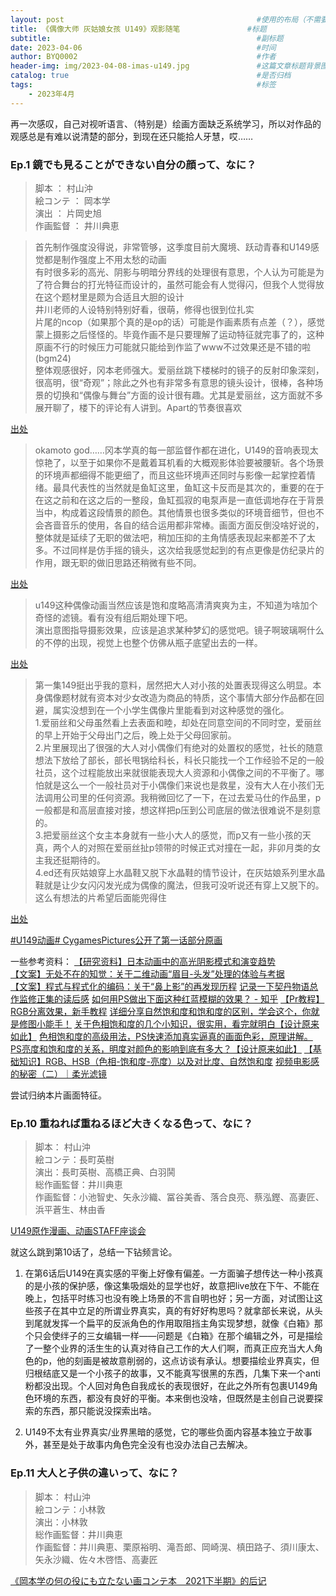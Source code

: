 ```yaml
---
layout: post                                           #使用的布局（不需要改）
title: 《偶像大师 灰姑娘女孩 U149》观影随笔               #标题
subtitle:                                              #副标题
date: 2023-04-06                                       #时间
author: BYQ0002                                        #作者
header-img: img/2023-04-08-imas-u149.jpg               #这篇文章标题背景图片
catalog: true                                          #是否归档
tags:                                                  #标签
    - 2023年4月
---
```


再一次感叹，自己对视听语言、（特别是）绘画方面缺乏系统学习，所以对作品的观感总是有难以说清楚的部分，到现在还只能拾人牙慧，哎……

### Ep.1 鏡でも見ることができない自分の顔って、なに？
 
>脚本 ： 村山沖  
絵コンテ ： 岡本学  
演出 ： 片岡史旭  
作画監督 ： 井川典恵 

>首先制作强度没得说，非常管够，这季度目前大魔境、跃动青春和U149感觉都是制作强度上不用太愁的动画  
有时很多彩的高光、阴影与明暗分界线的处理很有意思，个人认为可能是为了符合舞台的打光特征而设计的，虽然可能会有人觉得闪，但我个人觉得放在这个题材里是颇为合适且大胆的设计  
井川老师的人设特别特别好看，很萌，修得也很到位扎实  
片尾的ncop（如果那个真的是op的话）可能是作画素质有点差（？），感觉蒙上摄影之后怪怪的。毕竟作画不是只要理解了运动特征就完事了的，这种原画不行的时候压力可能就只能给到作监了www不过效果还是不错的啦(bgm24)  
整体观感很好，冈本老师强大。爱丽丝跳下楼梯时的镜子的反射印象深刻，很高明，很“奇观”；除此之外也有非常多有意思的镜头设计，很棒，各种场景的切换和“偶像与舞台”方面的设计很有趣。尤其是爱丽丝，这方面就不多展开聊了，楼下的评论有人讲到。Apart的节奏很喜欢  

[出处](https://bgm.tv/ep/1183002#post_1284656)

>okamoto god……冈本学真的每一部监督作都在进化，U149的音响表现太惊艳了，以至于如果你不是戴着耳机看的大概观影体验要被腰斩。各个场景的环境声都细得不能更细了，而且这些环境声还同时与影像一起掌控着情绪。最具代表性的当然就是鱼缸这里，鱼缸这卡反而是其次的，重要的在于在这之前和在这之后的一整段，鱼缸孤寂的电泵声是一直低调地存在于背景当中，构成着这段情景的颜色。其他情景也很多类似的环境音细节，但也不会吝啬音乐的使用，各自的结合运用都非常棒。画面方面反倒没啥好说的，整体就是延续了无职的做法吧，稍加压抑的主角情感表现起来都差不了太多。不过同样是仿手摇的镜头，这次给我感觉起到的有点更像是仿纪录片的作用，跟无职的做旧思路还稍微有些不同。

[出处](https://weibo.com/2547947530/MAMqeijYH)

>u149这种偶像动画当然应该是饱和度略高清清爽爽为主，不知道为啥加个奇怪的滤镜。看有没有组后期处理下吧。  
演出意图指导摄影效果，应该是追求某种梦幻的感觉吧。镜子啊玻璃啊什么的不停的出现，视觉上也整个仿佛从瓶子底望出去的一样。

[出处](https://bbs.saraba1st.com/2b/forum.php?mod=viewthread&tid=2062335&page=11&authorid=428725)

>第一集149挺出乎我的意料，居然把大人对小孩的处置表现得这么明显。本身偶像题材就有资本对少女改造为商品的特质，这个事情大部分作品都在回避，属实没想到在一个小学生偶像片里能看到对这种感觉的强化。  
1.爱丽丝和父母虽然看上去表面和睦，却处在同意空间的不同时空，爱丽丝的早上开始于父母出门之后，晚上处于父母回家前。  
2.片里展现出了很强的大人对小偶像们有绝对的处置权的感觉，社长的随意想法下放给了部长，部长甩锅给科长，科长只能找一个工作经验不足的一般社员，这个过程能放出来就很能表现大人资源和小偶像之间的不平衡了。哪怕就是这么一个一般社员对于小偶像们来说也是救星，没有大人在小孩们无法调用公司里的任何资源。我稍微回忆了一下，在过去爱马仕的作品里，p一般都是和高层直接对接，想这样把p压到公司底层的做法很难说不是刻意的。  
3.把爱丽丝这个女主本身就有一些小大人的感觉，而p又有一些小孩的天真，两个人的对照在爱丽丝扯p领带的时候正式对撞在一起，非卯月类的女主我还挺期待的。  
4.ed还有灰姑娘穿上水晶鞋又脱下水晶鞋的情节设计，在灰姑娘系列里水晶鞋就是让少女闪闪发光成为偶像的魔法，但我可没听说还有穿上又脱下的。
这么有想法的片希望后面能兜得住  

[出处](https://www.bilibili.com/opus/781345780776566792?spm_id_from=333.999.0.0)

[#U149动画# CygamesPictures公开了第一话部分原画](https://weibo.com/7702433614/MAV6MAxZP)

一些参考资料：
[【研究资料】日本动画中的高光阴影模式和演变趋势](https://www.bilibili.com/read/cv13500169)  
[【文案】无处不在的知觉：关于二维动画“眉目-头发”处理的体验与考据](https://www.bilibili.com/read/cv17699644)  
[【文案】程式与程式化的编码：关于“鼻上影”的再发现历程](https://www.bilibili.com/read/cv19814841)
[记录一下契丹物语总作监修正集的读后感](https://www.bilibili.com/opus/642956673009319954?spm_id_from=333.999.0.0)
[如何用PS做出下面这种红蓝模糊的效果？ - 知乎](https://www.zhihu.com/question/31556679)
[【Pr教程】RGB分离效果，新手教程](https://www.bilibili.com/video/BV1dZ4y1n76b?spm_id_from=333.1245.0.0)
[详细分享自然饱和度和饱和度的区别，学会这个，你就是修图小能手！](https://www.bilibili.com/video/BV157411K79F?spm_id_from=333.1245.0.0)
[关于色相饱和度的几个小知识，很实用，看完就明白【设计原来如此】](https://www.bilibili.com/video/BV1E7411G7ZF?spm_id_from=333.1245.0.0)
[色相饱和度的高级用法，PS快速添加真实逼真的画面色彩，原理讲解。](https://www.bilibili.com/video/BV1X7411i7ZH?spm_id_from=333.1245.0.0)
[PS亮度和饱和度的关系，明度对颜色的影响到底有多大？【设计原来如此】](https://www.bilibili.com/video/BV1dK4y1f7Kb?spm_id_from=333.1245.0.0)
[【基础知识】RGB、HSB（色相-饱和度-亮度）以及对比度、自然饱和度](https://www.bilibili.com/video/BV16f4y1T7kU?spm_id_from=333.1245.0.0)
[视频电影感的秘密（二）｜柔光滤镜](https://www.bilibili.com/video/BV1bd4y1E7VK?spm_id_from=333.1245.0.0)

尝试归纳本片画面特征。

### Ep.10 重ねれば重ねるほど大きくなる色って、なに？
 
>脚本： 村山沖  
絵コンテ：長町英樹  
演出：長町英樹、高橋正典、白羽鬨  
総作画監督：井川典恵  
作画監督：小池智史、矢永沙織、冨谷美香、落合良亮、蔡泓鏗、高妻匠、浜平蒼生、林由香 

[U149原作漫画、动画STAFF座谈会](https://weibo.com/7710581360/N2WUbovNn)

就这么跳到第10话了，总结一下钻频言论。

1. 在第6话后U149在真实感的平衡上好像有偏差。一方面骗子想传达一种小孩真的是小孩的保护感，像这集吸烟处的显学也好，故意把live放在下午、不能在晚上，包括平时练习也没有晚上场景的不言自明也好；另一方面，对试图让这些孩子在其中立足的所谓业界真实，真的有好好构思吗？就拿部长来说，从头到尾就发挥一个扁平的反派角色的作用取阻挡主角实现梦想，就像《白箱》那个只会使绊子的三女编辑一样——问题是《白箱》在那个编辑之外，可是描绘了一整个业界的活生生的认真对待自己工作的大人们啊，而真正应充当大人角色的p，他的刻画是被故意削弱的，这点访谈有承认。想要描绘业界真实，但归根结底又是一个小孩子的故事，又不能真写很黑的东西，几集下来一个anti粉都没出现。个人回对角色自我成长的表现很好，在此之外所有包裹U149角色环境的东西，都没有良好的平衡。本来倒也没啥，但既然是主创自己说要探索的东西，那只能说没探索出啥。

2. U149不太有业界真实/业界黑暗的感觉，它的哪些负面内容基本独立于故事外，甚至是处于故事内角色完全没有也没办法自己去解决。



### Ep.11 大人と子供の違いって、なに？
 
>脚本： 村山沖  
絵コンテ：小林敦  
演出：小林敦  
総作画監督：井川典恵  
作画監督：井川典恵、栗原裕明、滝吾郎、岡崎滉、槙田路子、須川康太、矢永沙織、佐々木啓悟、高妻匠 


[《岡本学の何の役にも立たない画コンテ本　2021下半期》的后记](https://weibo.com/2210628922/LdBKDjK0v)